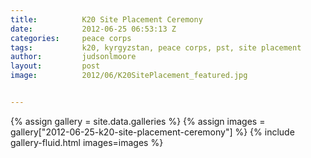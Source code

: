 ```yaml
---
title:			K20 Site Placement Ceremony
date:			2012-06-25 06:53:13 Z
categories:		peace corps
tags:			k20, kyrgyzstan, peace corps, pst, site placement
author:			judsonlmoore
layout:			post
image:			2012/06/K20SitePlacement_featured.jpg


---
```


{% assign gallery = site.data.galleries %}
{% assign images = gallery["2012-06-25-k20-site-placement-ceremony"] %}
{% include gallery-fluid.html images=images %}
